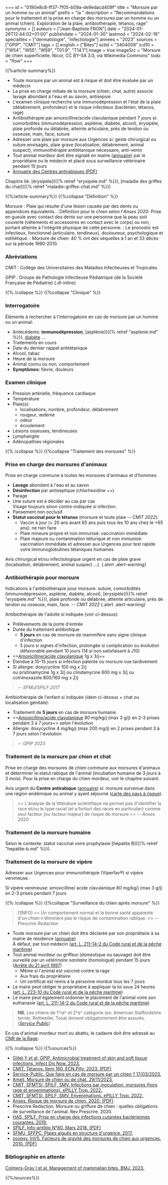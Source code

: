 +++
id = "0190e8c8-ff37-7f05-b09a-de9edacd409f"
title = "Morsure par un homme ou un animal"
prefix = "la "
description = "Recommandations pour le traitement et la prise en charge des morsures par un homme ou un animal (chien). Exploration de la plaie, antibiothérapie, tétanos, rage"
synonyms = []
auteurs = ["Jean-Baptiste FRON"]
date = "2024-01-26T12:44:02+01:00"
publishdate = "2024-01-30"
lastmod = "2024-02-16"
specialites = ["dermatologie", "infectiologie"]
annees = "2023"
sources = ["GPIP", "CMIT"]
tags = []
english = ["Bites"]
sctid = "3404009"
icd10 = ["W54", "W55", "W59", "T01.9", "T14.1"]
image = true
imageSrc = "Morsure de chien superficielle. Nicor, CC BY-SA 3.0, via Wikimedia Commons"
todo = "flow"
+++

{{%article-summary%}}

- Toute morsure par un animal est à risque et doit être évaluée par un médecin
- La prise en charge initiale de la morsure (chien, chat, autre) associe lavage abondant à l'eau et au savon, antisepsie
- L'examen clinique recherche une immunodépression et l'état de la plaie (délabrement, profondeur) et le risque infectieux (bactérien, tétanos, rage)
- Antibiothérapie par amoxicilline/acide clavulanique pendant 7 jours si: comorbidités (immunodépression, asplénie, diabète, alcool), érysipèle, plaie profonde ou délabrée, atteinte articulaire, près de tendon ou osseuse, main, face, suture
- Adresser une plaie par morsure aux Urgences si: geste chirurgical ou suture envisagés, plaie grave (localisation, délabrement, animal suspect), immunothérapie antitétanique nécessaire, anti-venin
- Tout animal mordeur doit être signalé en mairie ([annuaire](https://www.service-public.fr/particuliers/vosdroits/F24028)) par le propriétaire ou le médecin et placé sous surveillance vétérinaire pendant 15 jours
- [Annuaire des Centres antirabiques (PDF)](https://www.pasteur.fr/fr/file/54964/download)

Chapitre lié: [érysipèle]({{% relref "erysipele.md" %}}), [maladie des griffes du chat]({{% relref "maladie-griffes-chat.md" %}})

{{%/article-summary%}}
{{%collapse "Définition" %}}

Morsure
: Plaie qui résulte d'une lésion causée par des dents ou appendices équivalents.
: Définition pour le chien selon l'*Anses 2020*: Prise en gueule avec contact des dents sur une personne que la peau soit couverte (vêtements et accessoires en contact avec le corps) ou non, portant atteinte à l'intégrité physique de cette personne.
: Le pronostic est infectieux, fonctionnel (articulaire, tendineux), douloureux, psychologique et esthétique.
: Morsure de chien: 40 % ont des séquelles à 1 an et 33 décès sur la période 1990-2010.

### Abréviations

CMIT
: Collège des Universitaires des Maladies Infectieuses et Tropicales

GPIP
: Groupe de Pathologie Infectieuse Pédiatrique (de la Société Française de Pédiatrie)
{.dl-inline}

{{% /collapse %}}
{{%collapse "Clinique" %}}

### Interrogatoire

Éléments à rechercher à l'interrogatoire en cas de morsure par un homme ou un animal:

- Antécédents: **immunodépression**, [asplénie]({{% relref "asplenie.md" %}}), [diabète](/tags/diabete/) ...
- Traitements en cours
- Date du dernier rappel antitétanique
- Alcool, tabac
- Heure de la morsure
- Animal connu ou non, comportement
- **Symptômes:** fièvre, douleurs

### Examen clinique

- Pression artérielle, fréquence cardiaque
- Température
- Plaie(s):
  - localisations, nombre, profondeur, délabrement
  - rougeur, œdème
  - odeur
  - écoulement
- Lésions osseuses, tendineuses
- Lymphangite
- Adénopathies régionales

{{% /collapse %}}
{{%collapse "Traitement des morsures" %}}

### Prise en charge des morsures d'animaux

Prise en charge commune à toutes les morsures d'animaux et d'hommes:

- **Lavage** abondant à l'eau et au savon
- **Désinfection** par antiseptique (chlorhexidine ++)
- Parage
- Une suture est à décider au cas par cas  
  Visage toujours sinon contre-indiquée si infection.
- Pansement non occlusif
- **Statut vaccinal pour le tétanos** (morsure et toute plaie -- *CMIT 2022*):
  - Vaccin à jour (< 20 ans avant 65 ans puis tous les 10 ans chez le +65 ans): ne rien faire
  - Plaie mineure propre et non immunisé: vaccination immédiate
  - Plaie majeure ou contamination tellurique et non immunisé: vaccination immédiate et adresser aux Urgences pour test rapide voire immunoglobulines tétaniques humaines

Avis chirurgical et/ou infectiologique urgent en cas de plaie grave (localisation, délabrement, animal suspect ...).
{.alert .alert-warning}

### Antibiothérapie pour morsure

Indications à l'antibiothérapie pour morsure: suture, comorbidités (immunodépression, asplénie, diabète, alcool), [érysipèle]({{% relref "erysipele.md" %}}), plaie profonde ou délabrée, atteinte articulaire, près de tendon ou osseuse, main, face. -- *CMIT 2022*
{.alert .alert-warning}

Antibiothérapie de l'adulte si indiquée (voir ci-dessus):

- Prélèvements de la porte d'entrée
- Durée du traitement antibiotique
  - **5 jours** en cas de morsure de mammifère sans signe clinique d'infection
  - 5 jours si signes d'infection, prolongée si complication ou évolution défavorable pendant 10 jours (14 si non satisfaisant à J10)
- ==[Amoxicilline/acide clavulanique](https://bdpm.ansm.sante.fr/medicament/60998361/extrait#tab-rcp) 1g x 3/j==
- Étendue à 10-15 jours si infection patente ou morsure vue tardivement
- Si allergie: doxycycline 100 mg x 2/j  
  ou pristinamycine 1g x 3/j ou clindamycine 600 mg x 3/j ou cotrimoxazole 800/160 mg x 2/j

> -- *SFMU/SPILF 2017*

Antibiothérapie de l'enfant si indiquée (idem ci-dessus + chat ou localisation génitale):

- Traitement de **5 jours** en cas de morsure humaine
- ==[Amoxicilline/acide clavulanique](https://bdpm.ansm.sante.fr/medicament/64550843/extrait#tab-rcp) 80 mg/kg/j (max 3 g/j) en 2-3 prises pendant 3 à 7 jours== selon l'évolution
- Allergie: doxycycline 4 mg/kg/j (max 200 mg/j) en 2 prises pendant 3 à 7 jours selon l'évolution

> -- *GPIP 2023*

### Traitement de la morsure par chien et chat

Prise en charge des morsures de chien commune aux morsures d'animaux et déterminer le statut rabique de l'animal (incubation humaine de 3 jours à 3 mois). Pour la prise en charge du chien mordeur, voir le chapitre suivant.

Avis urgent du **Centre antirabique** ([annuaire](https://www.pasteur.fr/fr/file/54964/download)) si: morsure survenue dans une région endémique ou animal y ayant séjourné ([carte des pays à risque](https://apps.who.int/neglected_diseases/ntddata/rabies/rabies.html)).

> << L'analyse de la littérature scientifique ne permet pas d'identifier la race et/ou le type racial (et a fortiori des races en particulier) comme seul facteur (ou facteur majeur) de risque de morsure >> -- *Anses 2020*

### Traitement de la morsure humaine

Selon le contexte: statut vaccinal voire prophylaxie [hépatite B]({{% relref "hepatite-b.md" %}}).

### Traitement de la morsure de vipère

Adresser aux Urgences pour immunothérapie (Viperfav®) si vipère venimeuse.

Si vipère venimeuse: amoxicilline/ acide clavulanique 80 mg/kg/j (max 3 g/j) en 2-3 prises pendant 7 jours

{{% /collapse %}}
{{%collapse "Surveillance du chien après morsure" %}}

> [!INFO]
> << Un comportement normal et la bonne santé apparente d'un chien n'éliminent pas le risque de contamination rabique. >> -- *Prescrire Redaction*

- Toute morsure par un chien doit être déclarée par son propriétaire à sa mairie de résidence ([annuaire](https://www.service-public.fr/particuliers/vosdroits/F24028))  
  À défaut, par tout médecin ([art. L. 211-14-2 du Code rural et de la pêche maritime](https://www.legifrance.gouv.fr/codes/article_lc/LEGIARTI000022200148))
- Tout animal mordeur ou griffeur (domestique ou sauvage) doit être surveillé par un *vétérinaire sanitaire* (homologué) pendant 15 jours ([Arrêté du 21 avril 1997](https://www.legifrance.gouv.fr/loda/id/JORFTEXT000000564885/))
  - Même si l'animal est vacciné contre la rage
  - Aux frais du propriétaire
  - Un certificat est remis à la personne mordue tous les 7 jours
- Le maire peut obliger le propriétaire à appliquer la loi sous 24 heures ([art. L. 223-10 du Code rural et de la pêche maritime](https://www.legifrance.gouv.fr/codes/article_lc/LEGIARTI000024395954/))
- Le maire peut également ordonner le placement de l'animal voire son euthanasie ([art. L. 211-14-2 du Code rural et de la pêche maritime](https://www.legifrance.gouv.fr/codes/article_lc/LEGIARTI000022200148))

> **NB.** Les chiens de 1^re^ et 2^e^ catégorie (ex: American Staffordshire terrier, Rottweiler, Tosa) doivent obligatoirement être assurés. (*[Service Public](https://www.service-public.fr/particuliers/vosdroits/F1839)*)

En cas d'animal mordeur mort ou abattu, le cadavre doit être adressé au [CNR de la Rage](https://www.pasteur.fr/fr/sante-publique/cnr/les-cnr/rage).

{{% /collapse %}}
{{%sources%}}

- [Gillet Y et al; GPIP. Antimicrobial treatment of skin and soft tissue infections. Infect Dis Now. 2023.](https://www.sciencedirect.com/science/article/pii/S2666991923001495)
- [CMIT. Tétanos. Item 160. ECN.Pilly. 2023. (PDF)](https://www.infectiologie.com/UserFiles/File/pilly-etudiant/items-edition-2023/pilly-2023-item-160.pdf)
- [Service-Public. Que faire en cas de morsure par un chien ? 17/03/2023.](https://www.service-public.fr/particuliers/vosdroits/F24028)
- [Ameli. Morsure de chien ou de chat. 29/11/2023.](https://www.ameli.fr/assure/sante/urgence/morsures-griffures-piqures/morsure-chien-chat)
- [CMIT, SFMTSI, SPILF, SMV. Infections par inoculation, morsures (hors rage et envenimations). ePILLY Trop. 2022.](https://www.infectiologie.com/fr/pillytrop.html)
- [CMIT, SFMTSI, SPILF, SMV. Envenimations. ePILLY Trop. 2022.](https://www.infectiologie.com/fr/pillytrop.html)
- [Anses. Risque de morsure de chien. 2020. (PDF)](https://www.anses.fr/fr/system/files/SABA2015SA0158Ra.pdf)
- Prescrire Redaction. Morsure ou griffure de chien : quelles obligations de surveillance de l'animal. Rev Prescrire. 2020.
- [HAS, SPILF. Prise en charge des infections cutanées bactériennes courantes. 2019.](https://www.has-sante.fr/jcms/c_2911550/fr/prise-en-charge-des-infections-cutanees-bacteriennes-courantes)
- [SPILF. Info-antibio N°80. Mars 2018. (PDF)](https://www.infectiologie.com/UserFiles/File/spilf/atb/info-antibio/info-antibio-2018-03-plaies.pdf)
- [SFMU, SFFPC. Plaies aiguës en structure d'urgence. 2017.](https://www.sfmu.org/upload/consensus/rbp_plaies2017_v2.pdf)
- [zoopsy, InVS. Facteurs de gravité des morsures de chien aux urgences. 2010. (PDF)](/print/invs-morsure-chien.pdf)

### Bibliographie en attente

[Colmers-Gray I et al. Management of mammalian bites. BMJ. 2023.](https://www.bmj.com/content/380/bmj-2022-071921)

{{%/sources%}}
